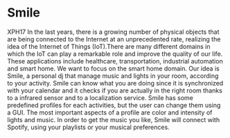 # Smile
XPH17
In the last years, there is a growing number of physical objects that are being connected to the Internet at an unprecedented rate, realizing the idea of the Internet of Things (IoT).There are many different domains in which the IoT can play a remarkable role and improve the quality of our life. These applications include healthcare, transportation, industrial automation and smart home. We want to focus on the smart home domain. Our idea is Smile, a personal dj that manage music and lights in your room, according to your activity. Smile can know what you are doing since it is synchronized with your calendar and it checks if you are actually in the right room thanks to a infrared sensor and to a localization service. Smile has some predefined profiles for each activities, but the user can change them using a GUI. The most important aspects of a profile are color and intensity of lights and music. In order to get the music you like, Smile will connect with Spotify, using your playlists or your musical preferences.
